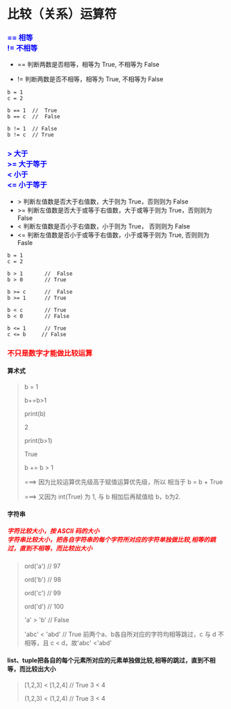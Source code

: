 # **比较（关系）运算符**

### **<font color="blue"> == 相等 <br> != 不相等 </font>**

- == 判断两数是否相等，相等为 True, 不相等为 False
  
- != 判断两数是否不相等，相等为 True, 不相等为 False

> 
    b = 1
    c = 2

    b == 1  //  True
    b == c  //  False

    b != 1  // False
    b != c  // True
  
### **<font color="blue">  \> 大于 <br> >= 大于等于 <br> < 小于 <br> <= 小于等于 </font>**

- \> 判断左值数是否大于右值数，大于则为 True，否则则为 False
- \>= 判断左值数是否大于或等于右值数，大于或等于则为 True，否则则为 False
- < 判断左值数是否小于右值数，小于则为 True， 否则则为 False
- <= 判断左值数是否小于或等于右值数，小于或等于则为 True, 否则则为 Fasle
  
>
    b = 1
    c = 2

    b > 1       //  False
    b > 0       // True

    b >= c      //  False
    b >= 1      // True

    b < c       // True
    b < 0       // False

    b <= 1      // True
    c <= b     // False

### **<font color="red"> 不只是数字才能做比较运算 </font>**

#### **算术式**

>   b = 1
> 
>   b+=b>1
> 
>   print(b)
>   
>   2
> 
>   print(b>1)
>   
>   True
>  
>  b += b > 1 
> 
> ===> 因为比较运算优先级高于赋值运算优先级，所以 相当于 b = b + True
> 
>  ===> 又因为 int(True) 为 1, 与 b 相加后再赋值给 b，b为2.  

####  **字符串**
##### **<font color="red"> 字符比较大小，按 ASCII 码的大小 <br> 字符串比较大小，把各自字符串的每个字符所对应的字符单独做比较,相等的跳过，直到不相等，而比较出大小</font>**

> ord('a')      //  97
> 
> ord('b')      //  98
> 
> ord('c')       // 99
> 
> ord('d')      // 100
> 
> 'a' > 'b'     //  False
> 
> 'abc' < 'abd' // True
> 前两个a、b各自所对应的字符均相等跳过，c 与 d 不相等，且 c < d，故'abc' <'abd'

#### **list、tuple把各自的每个元素所对应的元素单独做比较,相等的跳过，直到不相等，而比较出大小**

> [1,2,3] < [1,2,4]     // True 3 < 4
> 
> (1,2,3) < (1,2,4)     //  True 3 < 4